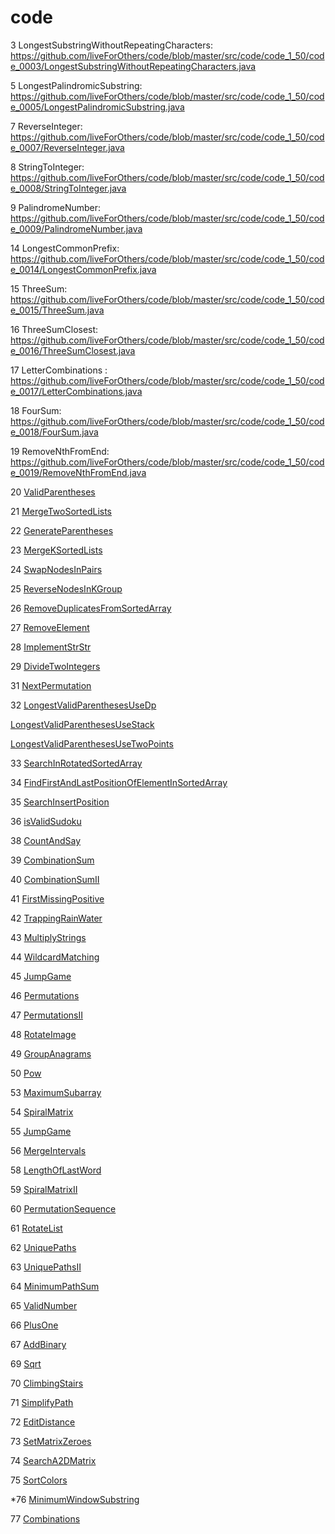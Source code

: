 # code

3 LongestSubstringWithoutRepeatingCharacters: https://github.com/liveForOthers/code/blob/master/src/code/code_1_50/code_0003/LongestSubstringWithoutRepeatingCharacters.java

5 LongestPalindromicSubstring: https://github.com/liveForOthers/code/blob/master/src/code/code_1_50/code_0005/LongestPalindromicSubstring.java

7 ReverseInteger: https://github.com/liveForOthers/code/blob/master/src/code/code_1_50/code_0007/ReverseInteger.java

8 StringToInteger: https://github.com/liveForOthers/code/blob/master/src/code/code_1_50/code_0008/StringToInteger.java

9 PalindromeNumber: https://github.com/liveForOthers/code/blob/master/src/code/code_1_50/code_0009/PalindromeNumber.java


14 LongestCommonPrefix: https://github.com/liveForOthers/code/blob/master/src/code/code_1_50/code_0014/LongestCommonPrefix.java

15 ThreeSum: https://github.com/liveForOthers/code/blob/master/src/code/code_1_50/code_0015/ThreeSum.java

16 ThreeSumClosest: https://github.com/liveForOthers/code/blob/master/src/code/code_1_50/code_0016/ThreeSumClosest.java

17 LetterCombinations : https://github.com/liveForOthers/code/blob/master/src/code/code_1_50/code_0017/LetterCombinations.java

18 FourSum: https://github.com/liveForOthers/code/blob/master/src/code/code_1_50/code_0018/FourSum.java

19 RemoveNthFromEnd: https://github.com/liveForOthers/code/blob/master/src/code/code_1_50/code_0019/RemoveNthFromEnd.java

20 <a href="https://github.com/liveForOthers/code/blob/master/src/code/code_1_50/code_0020/ValidParentheses.java">ValidParentheses</a>

21 <a href="https://github.com/liveForOthers/code/blob/master/src/code/code_1_50/code_0021/MergeTwoSortedLists.java">MergeTwoSortedLists</a>

22 <a href="https://github.com/liveForOthers/code/blob/master/src/code/code_1_50/code_0022/GenerateParentheses.java">GenerateParentheses</a>

23 <a href="https://github.com/liveForOthers/code/blob/master/src/code/code_1_50/code_0023/MergeKSortedLists.java">MergeKSortedLists</a>

24 <a href="https://github.com/liveForOthers/code/blob/master/src/code/code_1_50/code_0024/SwapNodesInPairs.java">SwapNodesInPairs</a>

25 <a href="https://github.com/liveForOthers/code/blob/master/src/code/code_1_50/code_0025/ReverseNodesInKGroup.java">ReverseNodesInKGroup</a>

26 <a href="https://github.com/liveForOthers/code/blob/master/src/code/code_1_50/code_0026/RemoveDuplicatesFromSortedArray.java">RemoveDuplicatesFromSortedArray</a>

27 <a href="https://github.com/liveForOthers/code/blob/master/src/code/code_1_50/code_0027/RemoveElement.java">RemoveElement</a>

28 <a href="https://github.com/liveForOthers/code/blob/master/src/code/code_1_50/code_0028/ImplementStrStr.java">ImplementStrStr</a>

29 <a href="https://github.com/liveForOthers/code/blob/master/src/code/code_1_50/code_0029/DivideTwoIntegers.java">DivideTwoIntegers</a>

31 <a href="https://github.com/liveForOthers/code/blob/master/src/code/code_1_50/code_0031/NextPermutation.java">NextPermutation</a>

32 <a href="https://github.com/liveForOthers/code/blob/master/src/code/code_1_50/code_0032/LongestValidParenthesesUseDp.java">LongestValidParenthesesUseDp</a>

   <a href="https://github.com/liveForOthers/code/blob/master/src/code/code_1_50/code_0032/LongestValidParenthesesUseStack.java">LongestValidParenthesesUseStack</a>
   
   <a href="https://github.com/liveForOthers/code/blob/master/src/code/code_1_50/code_0032/LongestValidParenthesesUseTwoPoints.java">LongestValidParenthesesUseTwoPoints</a>
   
33 <a href="https://github.com/liveForOthers/code/blob/master/src/code/code_1_50/code_0033/SearchInRotatedSortedArray.java">SearchInRotatedSortedArray</a>

34 <a href="https://github.com/liveForOthers/code/blob/master/src/code/code_1_50/code_0034/FindFirstAndLastPositionOfElementInSortedArray.java">FindFirstAndLastPositionOfElementInSortedArray</a>
  
35 <a href="https://github.com/liveForOthers/code/blob/master/src/code/code_1_50/code_0035/SearchInsertPosition.java">SearchInsertPosition</a> 

36 <a href="https://github.com/liveForOthers/code/blob/master/src/code/code_1_50/code_0036/isValidSudoku.java">isValidSudoku</a> 

38 <a href="https://github.com/liveForOthers/code/blob/master/src/code/code_1_50/code_0038/CountAndSay.java">CountAndSay</a> 

39 <a href="https://github.com/liveForOthers/code/blob/master/src/code/code_1_50/code_0039/CombinationSum.java">CombinationSum</a> 
   
40 <a href="https://github.com/liveForOthers/code/blob/master/src/code/code_1_50/code_0040/CombinationSumII.java">CombinationSumII</a> 
   
41 <a href="https://github.com/liveForOthers/code/blob/master/src/code/code_1_50/code_0041/FirstMissingPositive.java">FirstMissingPositive</a>    
   
42 <a href="https://github.com/liveForOthers/code/blob/master/src/code/code_1_50/code_0042/TrappingRainWater.java">TrappingRainWater</a>    

43 <a href="https://github.com/liveForOthers/code/blob/master/src/code/code_1_50/code_0043/MultiplyStrings.java">MultiplyStrings</a>  
 
44 <a href="https://github.com/liveForOthers/code/blob/master/src/code/code_1_50/code_0044/WildcardMatching2.java">WildcardMatching</a>  

45 <a href="https://github.com/liveForOthers/code/blob/master/src/code/code_1_50/code_0045/JumpGame.java">JumpGame</a> 

46 <a href="https://github.com/liveForOthers/code/blob/master/src/code/code_1_50/code_0046/Permutations.java">Permutations</a>

47 <a href="https://github.com/liveForOthers/code/blob/master/src/code/code_1_50/code_0047/Permutations.java">PermutationsII</a>

48 <a href="https://github.com/liveForOthers/code/blob/master/src/code/code_1_50/code_0048/RotateImage.java">RotateImage</a> 

49 <a href="https://github.com/liveForOthers/code/blob/master/src/code/code_1_50/code_0049/GroupAnagrams.java">GroupAnagrams</a>   

50 <a href="https://github.com/liveForOthers/code/blob/master/src/code/code_1_50/code_0050/Pow.java">Pow</a>

53 <a href="https://github.com/liveForOthers/code/blob/master/src/code/code_51_100/code_0053/MaximumSubarray.java">MaximumSubarray</a>

54 <a href="https://github.com/liveForOthers/code/blob/master/src/code/code_51_100/code_0054/SpiralMatrix.java">SpiralMatrix</a> 

55 <a href="https://github.com/liveForOthers/code/blob/master/src/code/code_51_100/code_0055/JumpGame.java">JumpGame</a> 

56 <a href="https://github.com/liveForOthers/code/blob/master/src/code/code_51_100/code_0056/MergeIntervals.java">MergeIntervals</a> 

58 <a href="https://github.com/liveForOthers/code/blob/master/src/code/code_51_100/code_0058/LengthOfLastWord.java">LengthOfLastWord</a> 

59 <a href="https://github.com/liveForOthers/code/blob/master/src/code/code_51_100/code_0059/SpiralMatrixII.java">SpiralMatrixII</a> 

60 <a href="https://github.com/liveForOthers/code/blob/master/src/code/code_51_100/code_0060/PermutationSequence.java">PermutationSequence</a> 

61 <a href="https://github.com/liveForOthers/code/blob/master/src/code/code_51_100/code_0061/RotateList.java">RotateList</a> 

62 <a href="https://github.com/liveForOthers/code/blob/master/src/code/code_51_100/code_0062/UniquePaths.java">UniquePaths</a> 

63 <a href="https://github.com/liveForOthers/code/blob/master/src/code/code_51_100/code_0063/UniquePathsII.java">UniquePathsII</a> 

64 <a href="https://github.com/liveForOthers/code/blob/master/src/code/code_51_100/code_0064/MinimumPathSum.java">MinimumPathSum</a> 

65 <a href="https://github.com/liveForOthers/code/blob/master/src/code/code_51_100/code_0065/ValidNumber.java">ValidNumber</a> 

66 <a href="https://github.com/liveForOthers/code/blob/master/src/code/code_51_100/code_0066/PlusOne.java">PlusOne</a> 

67 <a href="https://github.com/liveForOthers/code/blob/master/src/code/code_51_100/code_0067/AddBinary.java">AddBinary</a>

69 <a href="https://github.com/liveForOthers/code/blob/master/src/code/code_51_100/code_0069/Sqrt.java">Sqrt</a>

70 <a href="https://github.com/liveForOthers/code/blob/master/src/code/code_51_100/code_0070/ClimbingStairs.java">ClimbingStairs</a>

71 <a href="https://github.com/liveForOthers/code/blob/master/src/code/code_51_100/code_0071/SimplifyPath.java">SimplifyPath</a>

72 <a href="https://github.com/liveForOthers/code/blob/master/src/code/code_51_100/code_0072/EditDistance.java">EditDistance</a>

73 <a href="https://github.com/liveForOthers/code/blob/master/src/code/code_51_100/code_0073/SetMatrixZeroes.java">SetMatrixZeroes</a>

74 <a href="https://github.com/liveForOthers/code/blob/master/src/code/code_51_100/code_0074/SearchA2DMatrix.java">SearchA2DMatrix</a>

75 <a href="https://github.com/liveForOthers/code/blob/master/src/code/code_51_100/code_0075/SortColors.java">SortColors</a>

*76 <a href="https://github.com/liveForOthers/code/blob/master/src/code/code_51_100/code_0076/MinimumWindowSubstring.java">MinimumWindowSubstring</a>

77 <a href="https://github.com/liveForOthers/code/blob/master/src/code/code_51_100/code_0077/Combinations.java">Combinations</a>

